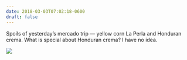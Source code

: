 ```yaml
---
date: 2018-03-03T07:02:18-0600
draft: false
---
```


Spoils of yesterday’s mercado trip — yellow corn La Perla and Honduran crema. What is special about Honduran crema? I have no idea.

![](/images/2018/40735d920d.jpg)

